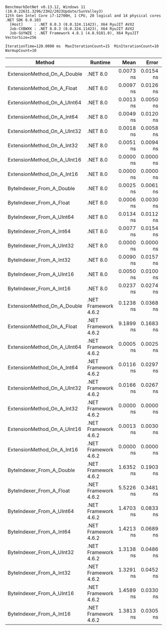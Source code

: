 ```

BenchmarkDotNet v0.13.12, Windows 11 (10.0.22631.3296/23H2/2023Update/SunValley3)
12th Gen Intel Core i7-12700H, 1 CPU, 20 logical and 14 physical cores
.NET SDK 8.0.103
  [Host]     : .NET 8.0.3 (8.0.324.11423), X64 RyuJIT AVX2
  Job-CXBWXK : .NET 8.0.3 (8.0.324.11423), X64 RyuJIT AVX2
  Job-SUYWZE : .NET Framework 4.8.1 (4.8.9181.0), X64 RyuJIT VectorSize=256

IterationTime=120.0000 ms  MaxIterationCount=15  MinIterationCount=10
WarmupCount=10

```

| Method                      | Runtime              |      Mean |     Error |    StdDev |    Median |   Ratio | RatioSD |
|-----------------------------|----------------------|----------:|----------:|----------:|----------:|--------:|--------:|
| ExtensionMethod_On_A_Double | .NET 8.0             | 0.0073 ns | 0.0154 ns | 0.0102 ns | 0.0031 ns |   1.015 |    2.13 |
| ExtensionMethod_On_A_Float  | .NET 8.0             | 0.0097 ns | 0.0126 ns | 0.0075 ns | 0.0089 ns |   0.856 |    0.61 |
| ExtensionMethod_On_A_UInt64 | .NET 8.0             | 0.0013 ns | 0.0050 ns | 0.0026 ns | 0.0000 ns |   0.192 |    0.36 |
| ExtensionMethod_On_A_Int64  | .NET 8.0             | 0.0049 ns | 0.0120 ns | 0.0079 ns | 0.0000 ns |   0.779 |    1.53 |
| ExtensionMethod_On_A_UInt32 | .NET 8.0             | 0.0018 ns | 0.0058 ns | 0.0038 ns | 0.0000 ns |   0.322 |    0.73 |
| ExtensionMethod_On_A_Int32  | .NET 8.0             | 0.0051 ns | 0.0094 ns | 0.0056 ns | 0.0035 ns |   0.422 |    0.55 |
| ExtensionMethod_On_A_UInt16 | .NET 8.0             | 0.0000 ns | 0.0000 ns | 0.0000 ns | 0.0000 ns |   0.000 |    0.00 |
| ExtensionMethod_On_A_Int16  | .NET 8.0             | 0.0000 ns | 0.0000 ns | 0.0000 ns | 0.0000 ns |   0.000 |    0.00 |
| ByteIndexer_From_A_Double   | .NET 8.0             | 0.0025 ns | 0.0061 ns | 0.0036 ns | 0.0000 ns |   0.245 |    0.39 |
| ByteIndexer_From_A_Float    | .NET 8.0             | 0.0006 ns | 0.0030 ns | 0.0015 ns | 0.0000 ns |   0.021 |    0.06 |
| ByteIndexer_From_A_UInt64   | .NET 8.0             | 0.0134 ns | 0.0112 ns | 0.0067 ns | 0.0104 ns |   1.000 |    0.00 |
| ByteIndexer_From_A_Int64    | .NET 8.0             | 0.0077 ns | 0.0154 ns | 0.0102 ns | 0.0004 ns |   0.682 |    0.87 |
| ByteIndexer_From_A_UInt32   | .NET 8.0             | 0.0000 ns | 0.0000 ns | 0.0000 ns | 0.0000 ns |   0.000 |    0.00 |
| ByteIndexer_From_A_Int32    | .NET 8.0             | 0.0090 ns | 0.0157 ns | 0.0082 ns | 0.0108 ns |   0.850 |    0.91 |
| ByteIndexer_From_A_UInt16   | .NET 8.0             | 0.0050 ns | 0.0100 ns | 0.0066 ns | 0.0023 ns |   0.513 |    0.70 |
| ByteIndexer_From_A_Int16    | .NET 8.0             | 0.0237 ns | 0.0274 ns | 0.0256 ns | 0.0108 ns |   2.865 |    3.02 |
| ExtensionMethod_On_A_Double | .NET Framework 4.6.2 | 0.1238 ns | 0.0368 ns | 0.0344 ns | 0.1207 ns |  11.792 |    6.18 |
| ExtensionMethod_On_A_Float  | .NET Framework 4.6.2 | 9.1899 ns | 0.1683 ns | 0.1113 ns | 9.1828 ns | 855.007 |  451.60 |
| ExtensionMethod_On_A_UInt64 | .NET Framework 4.6.2 | 0.0005 ns | 0.0025 ns | 0.0017 ns | 0.0000 ns |   0.058 |    0.17 |
| ExtensionMethod_On_A_Int64  | .NET Framework 4.6.2 | 0.0116 ns | 0.0297 ns | 0.0263 ns | 0.0000 ns |   0.707 |    1.46 |
| ExtensionMethod_On_A_UInt32 | .NET Framework 4.6.2 | 0.0166 ns | 0.0267 ns | 0.0237 ns | 0.0000 ns |   2.092 |    2.79 |
| ExtensionMethod_On_A_Int32  | .NET Framework 4.6.2 | 0.0000 ns | 0.0000 ns | 0.0000 ns | 0.0000 ns |   0.000 |    0.00 |
| ExtensionMethod_On_A_UInt16 | .NET Framework 4.6.2 | 0.0013 ns | 0.0030 ns | 0.0028 ns | 0.0000 ns |   0.084 |    0.25 |
| ExtensionMethod_On_A_Int16  | .NET Framework 4.6.2 | 0.0000 ns | 0.0000 ns | 0.0000 ns | 0.0000 ns |   0.000 |    0.00 |
| ByteIndexer_From_A_Double   | .NET Framework 4.6.2 | 1.6352 ns | 0.1903 ns | 0.1780 ns | 1.5545 ns | 142.014 |   74.27 |
| ByteIndexer_From_A_Float    | .NET Framework 4.6.2 | 5.5226 ns | 0.3481 ns | 0.3086 ns | 5.4245 ns | 502.265 |  270.37 |
| ByteIndexer_From_A_UInt64   | .NET Framework 4.6.2 | 1.4703 ns | 0.0833 ns | 0.0779 ns | 1.4578 ns | 139.383 |   82.20 |
| ByteIndexer_From_A_Int64    | .NET Framework 4.6.2 | 1.4213 ns | 0.0689 ns | 0.0645 ns | 1.4266 ns | 130.896 |   66.81 |
| ByteIndexer_From_A_UInt32   | .NET Framework 4.6.2 | 1.3138 ns | 0.0486 ns | 0.0454 ns | 1.3066 ns | 122.392 |   63.19 |
| ByteIndexer_From_A_Int32    | .NET Framework 4.6.2 | 1.3291 ns | 0.0452 ns | 0.0299 ns | 1.3237 ns | 123.845 |   65.06 |
| ByteIndexer_From_A_UInt16   | .NET Framework 4.6.2 | 1.4589 ns | 0.0330 ns | 0.0218 ns | 1.4655 ns | 135.155 |   70.34 |
| ByteIndexer_From_A_Int16    | .NET Framework 4.6.2 | 1.3813 ns | 0.0305 ns | 0.0181 ns | 1.3832 ns | 128.837 |   68.77 |
